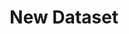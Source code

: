 ---
description: Creation of a new dataset
id_: newdataset
issues:
- num: 44
  title: Collect screenplay data for either nlp or character networks for films /
    TV series
  url: https://github.com/sscu-budapest/sscu-budapest.github.io/issues/44
- num: 41
  title: Pypi downloads connected to github collaboration
  url: https://github.com/sscu-budapest/sscu-budapest.github.io/issues/41
layout: label
parent: Reports
title: New Dataset
---